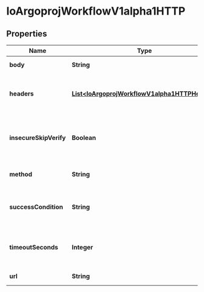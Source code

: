 

# IoArgoprojWorkflowV1alpha1HTTP


## Properties

Name | Type | Description | Notes
------------ | ------------- | ------------- | -------------
**body** | **String** | Body is content of the HTTP Request |  [optional]
**headers** | [**List&lt;IoArgoprojWorkflowV1alpha1HTTPHeader&gt;**](IoArgoprojWorkflowV1alpha1HTTPHeader.md) | Headers are an optional list of headers to send with HTTP requests |  [optional]
**insecureSkipVerify** | **Boolean** | insecureSkipVerify is a bool when if set to true will skip TLS verification for the HTTP client |  [optional]
**method** | **String** | Method is HTTP methods for HTTP Request |  [optional]
**successCondition** | **String** | SuccessCondition is an expression if evaluated to true is considered successful |  [optional]
**timeoutSeconds** | **Integer** | TimeoutSeconds is request timeout for HTTP Request. Default is 30 seconds |  [optional]
**url** | **String** | URL of the HTTP Request | 



